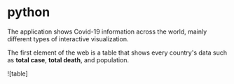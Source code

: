 # python

The application shows Covid-19 information across the world, mainly different types of interactive visualization.

The first element of the web is a table that shows every country's data such as **total case**, **total death**, and population. 

![table]
